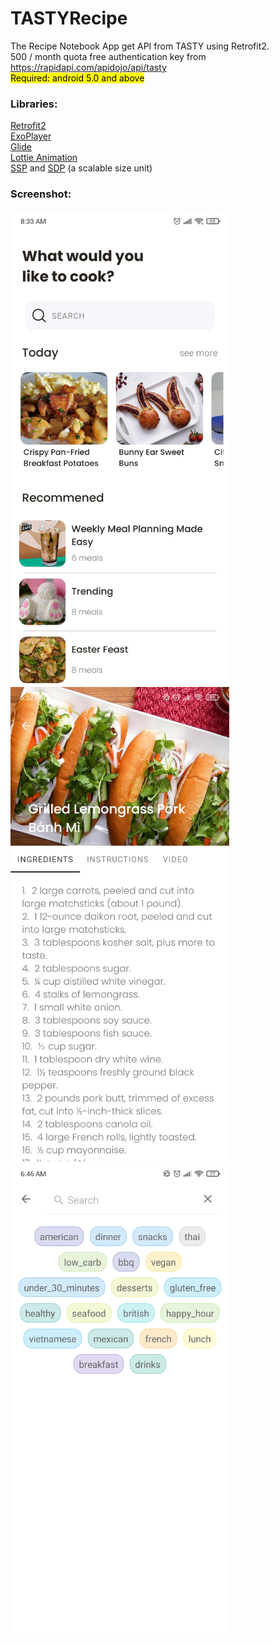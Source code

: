 # TASTYRecipe
The Recipe Notebook App get API from TASTY using Retrofit2.
<br>500 / month quota free authentication key from https://rapidapi.com/apidojo/api/tasty
<br><mark>Required: android 5.0 and above</mark>
<br/><h3>Libraries:</h3>
<a href="https://github.com/square/retrofit">Retrofit2</a>
<br><a href="https://github.com/google/ExoPlayer">ExoPlayer</a>
<br><a href="https://github.com/bumptech/glide">Glide</a>
<br><a href="https://github.com/airbnb/lottie-android">Lottie Animation</a>
<br><a href="https://github.com/intuit/ssp">SSP</a> and <a href="https://github.com/intuit/sdp">SDP</a> (a scalable size unit)
<br><h3>Screenshot:</h3>
<img src="https://github.com/Hieu86355/TASTYRecipe/blob/master/images/image_main.jpg" width="350">
<br><img src="https://github.com/Hieu86355/TASTYRecipe/blob/master/images/image_detail.jpg" width="350">
<br><img src="https://github.com/Hieu86355/TASTYRecipe/blob/master/images/image_search.jpg" width="350">
